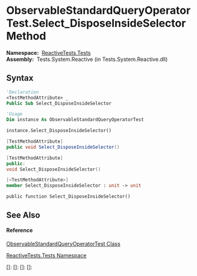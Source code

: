 # ObservableStandardQueryOperatorTest.Select\_DisposeInsideSelector Method

**Namespace:**  [ReactiveTests.Tests](ReactiveTests.Tests\ReactiveTests.Tests.md)  
**Assembly:**  Tests.System.Reactive (in Tests.System.Reactive.dll)

## Syntax

```vb
'Declaration
<TestMethodAttribute> _
Public Sub Select_DisposeInsideSelector
```

```vb
'Usage
Dim instance As ObservableStandardQueryOperatorTest

instance.Select_DisposeInsideSelector()
```

```csharp
[TestMethodAttribute]
public void Select_DisposeInsideSelector()
```

```c++
[TestMethodAttribute]
public:
void Select_DisposeInsideSelector()
```

```fsharp
[<TestMethodAttribute>]
member Select_DisposeInsideSelector : unit -> unit 
```

```jscript
public function Select_DisposeInsideSelector()
```

## See Also

#### Reference

[ObservableStandardQueryOperatorTest Class](ObservableStandardQueryOperatorTest\ObservableStandardQueryOperatorTest.md)

[ReactiveTests.Tests Namespace](ReactiveTests.Tests\ReactiveTests.Tests.md)

[]: 
[]: 
[]: 
[]: 